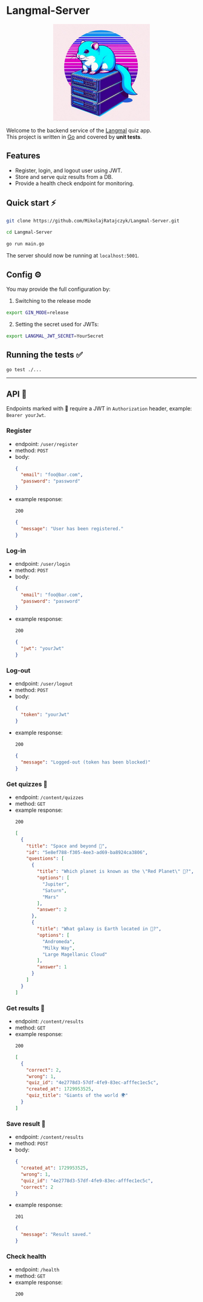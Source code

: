 # Langmal-Server
<p align="center">
    <img width="256" height="256" src="logo.jpg">
</p>

Welcome to the backend service of the [Langmal](https://github.com/MikolajRatajczyk/Langmal-Apple) quiz app.<br>
This project is written in [Go](https://go.dev/) and covered by **unit tests**.

## Features
- Register, login, and logout user using JWT.
- Store and serve quiz results from a DB.
- Provide a health check endpoint for monitoring.

## Quick start ⚡️
```sh
git clone https://github.com/MikolajRatajczyk/Langmal-Server.git
```
```sh
cd Langmal-Server
```
```sh
go run main.go
```
The server should now be running at `localhost:5001`.

## Config ⚙️
You may provide the full configuration by:
1. Switching to the release mode
```sh
export GIN_MODE=release
```
2. Setting the secret used for JWTs:
```sh
export LANGMAL_JWT_SECRET=YourSecret
```

## Running the tests ✅
```sh
go test ./...
```

---

## API 🔌
Endpoints marked with 🔐 require a JWT in `Authorization` header, example: `Bearer yourJwt`.

### Register
- endpoint: `/user/register`
- method: `POST`
- body:
  ```json
  {
    "email": "foo@bar.com",
    "password": "password"
  }
  ```
- example response:
  ```
  200
  ```
  ```json
  {
    "message": "User has been registered."
  }
  ```
### Log-in
- endpoint: `/user/login`
- method: `POST`
- body:
  ```json
  {
    "email": "foo@bar.com",
    "password": "password"
  }
  ```
- example response:
  ```
  200
  ```
  ```json
  {
    "jwt": "yourJwt"
  }
  ```
### Log-out
- endpoint: `/user/logout`
- method: `POST`
- body:
  ```json
  {
    "token": "yourJwt"
  }
  ```
- example response:
  ```
  200
  ```
  ```json
  {
    "message": "Logged-out (token has been blocked)"
  }
  ```
### Get quizzes 🔐
- endpoint: `/content/quizzes`
- method: `GET`
- example response:
  ```
  200
  ```
  ```json
  [
    {
      "title": "Space and beyond 🚀",
      "id": "5e8ef788-f305-4ee3-ad69-ba8924ca3806",
      "questions": [
        {
          "title": "Which planet is known as the \"Red Planet\" 🔴?",
          "options": [
            "Jupiter",
            "Saturn",
            "Mars"
          ],
          "answer": 2
        },
        {
          "title": "What galaxy is Earth located in 🌌?",
          "options": [
            "Andromeda",
            "Milky Way",
            "Large Magellanic Cloud"
          ],
          "answer": 1
        }
      ]
    }
  ]
  ```
### Get results 🔐
- endpoint: `/content/results`
- method: `GET`
- example response:
  ```
  200
  ```
  ```json
  [
    {
      "correct": 2,
      "wrong": 1,
      "quiz_id": "4e2778d3-57df-4fe9-83ec-afffec1ec5c",
      "created_at": 1729953525,
      "quiz_title": "Giants of the world 🌍"
    }
  ]
  ```
### Save result 🔐
- endpoint: `/content/results`
- method: `POST`
- body:
  ```json
  {
    "created_at": 1729953525,
    "wrong": 1,
    "quiz_id": "4e2778d3-57df-4fe9-83ec-afffec1ec5c",
    "correct": 2
  }
  ```
- example response:
  ```
  201
  ```
  ```json
  {
    "message": "Result saved."
  }
  ```
### Check health
- endpoint: `/health`
- method: `GET`
- example response:
  ```
  200
  ```
